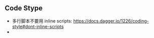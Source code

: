 

## Code Stype

- 多行脚本不要用 inline scripts: https://docs.dagger.io/1226/coding-style#dont-inline-scripts
- 